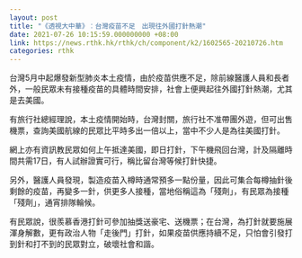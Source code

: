 ```yaml
---
layout: post
title: "《透視大中華》︰台灣疫苗不足　出現往外國打針熱潮"
date: 2021-07-26 10:15:59.000000000 +08:00
link: https://news.rthk.hk/rthk/ch/component/k2/1602565-20210726.htm
categories: rthk
---
```


台灣5月中起爆發新型肺炎本土疫情，由於疫苗供應不足，除前線醫護人員和長者外，一般民眾未有接種疫苗的具體時間安排，社會上便興起往外國打針熱潮，尤其是去美國。

有旅行社總經理說，本土疫情開始時，台灣封關，旅行社不准帶團外遊，但可出售機票，查詢美國航線的民眾比平時多出一倍以上，當中不少人是為往美國打針。

網上亦有資訊教民眾如何上午抵達美國，即日打針，下午機飛回台灣，計及隔離時間共需17日，有人試辦證實可行，稱比留台灣等候打針快捷。

另外，醫護人員發現，製造疫苗入樽時通常預多一點份量，因此可集合每樽抽針後剩餘的疫苗，再變多一針，供更多人接種，當地俗稱這為「殘劑」，有民眾為接種「殘劑」，通宵排隊輪候。

有民眾說，很羨慕香港打針可參加抽獎送豪宅、送機票；在台灣，為打針就要施展渾身解數，更有政治人物「走後門」打針，如果疫苗供應持續不足，只怕會引發打到針和打不到的民眾對立，破壞社會和諧。
